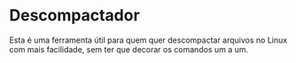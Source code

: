 # Descompactador
Esta é uma ferramenta útil para quem quer descompactar arquivos no Linux com mais facilidade, sem ter que decorar os comandos um a um.
